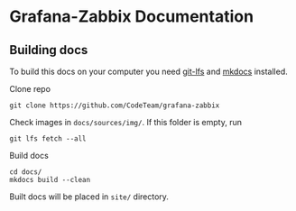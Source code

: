# Grafana-Zabbix Documentation

## Building docs
To build this docs on your computer you need [git-lfs](https://git-lfs.github.com/) and [mkdocs](http://www.mkdocs.org/) installed.

Clone repo
```
git clone https://github.com/CodeTeam/grafana-zabbix
```
Check images in `docs/sources/img/`. If this folder is empty, run 
```
git lfs fetch --all
```

Build docs
```
cd docs/
mkdocs build --clean
```

Built docs will be placed in `site/` directory.
